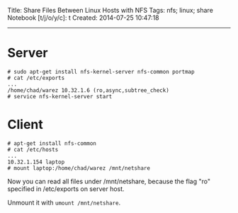 Title: Share Files Between Linux Hosts with NFS
Tags: nfs; linux; share
Notebook [t/j/o/y/c]: t
Created: 2014-07-25 10:47:18

------

# Server

    # sudo apt-get install nfs-kernel-server nfs-common portmap
    # cat /etc/exports
    ...
    /home/chad/warez 10.32.1.6 (ro,async,subtree_check)
    # service nfs-kernel-server start

# Client

    # apt-get install nfs-common
    # cat /etc/hosts
    ...
    10.32.1.154 laptop
    # mount laptop:/home/chad/warez /mnt/netshare

Now you can read all files under /mnt/netshare, because the flag "ro" specified in /etc/exports on server host.

Unmount it with `umount /mnt/netshare`.

